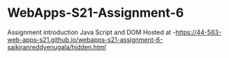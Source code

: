 # WebApps-S21-Assignment-6
Assignment introduction Java Script and DOM
Hosted at -<https://44-563-web-apps-s21.github.io/webapps-s21-assignment-6-saikiranreddyenugala/hidden.html>